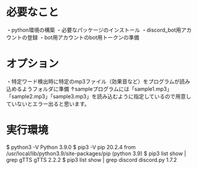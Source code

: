 # 必要なこと
・python環境の構築
・必要なパッケージのインストール
・discord_bot用アカウントの登録
・bot用アカウントのbot用トークンの準備

# オプション
・特定ワード検出時に特定のmp3ファイル（効果音など）をプログラムが読み込めるようフォルダに準備
↑sampleプログラムには「sample1.mp3」「sample2.mp3」「sample3.mp3」を読み込むように指定しているので用意していないとエラー出ると思います。

# 実行環境
$ python3 -V
Python 3.9.0
$ pip3 -V
pip 20.2.4 from /usr/local/lib/python3.9/site-packages/pip (python 3.9)
$ pip3 list show | grep gTTS
gTTS              2.2.2
$ pip3 list show | grep discord
discord.py        1.7.2
